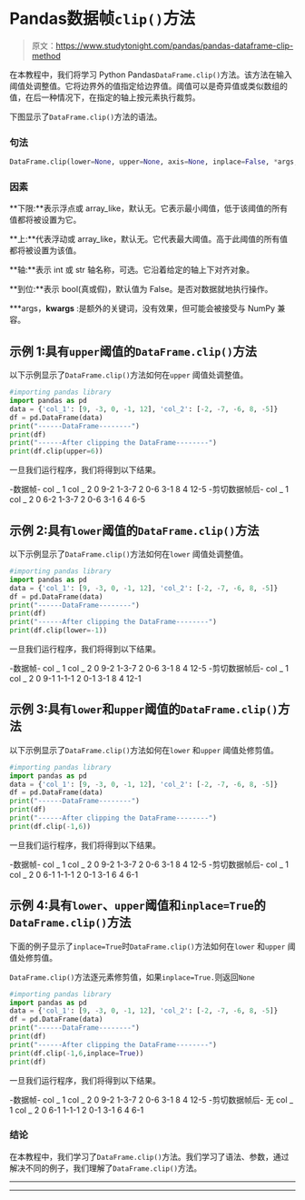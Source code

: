 # Pandas数据帧`clip()`方法

> 原文：<https://www.studytonight.com/pandas/pandas-dataframe-clip-method>

在本教程中，我们将学习 Python Pandas`DataFrame.clip()`方法。该方法在输入阈值处调整值。它将边界外的值指定给边界值。阈值可以是奇异值或类似数组的值，在后一种情况下，在指定的轴上按元素执行裁剪。

下图显示了`DataFrame.clip()`方法的语法。

### 句法

```py
DataFrame.clip(lower=None, upper=None, axis=None, inplace=False, *args, **kwargs)
```

### 因素

**下限:**表示浮点或 array_like，默认无。它表示最小阈值，低于该阈值的所有值都将被设置为它。

**上:**代表浮动或 array_like，默认无。它代表最大阈值。高于此阈值的所有值都将被设置为该值。

**轴:**表示 int 或 str 轴名称，可选。它沿着给定的轴上下对齐对象。

**到位:**表示 bool(真或假)，默认值为 False。是否对数据就地执行操作。

***args，**kwargs** :是额外的关键词，没有效果，但可能会被接受与 NumPy 兼容。

## 示例 1:具有`upper`阈值的`DataFrame.clip()`方法

以下示例显示了`DataFrame.clip()`方法如何在`upper` 阈值处调整值。

```py
#importing pandas library
import pandas as pd
data = {'col_1': [9, -3, 0, -1, 12], 'col_2': [-2, -7, -6, 8, -5]}
df = pd.DataFrame(data)
print("------DataFrame--------")
print(df)
print("------After clipping the DataFrame--------")
print(df.clip(upper=6))
```

一旦我们运行程序，我们将得到以下结果。

-数据帧-
col _ 1 col _ 2
0 9-2
1-3-7
2 0-6
3-1 8
4 12-5
-剪切数据帧后-
col _ 1 col _ 2
0 6-2
1-3-7
2 0-6
3-1 6
4 6-5

## 示例 2:具有`lower`阈值的`DataFrame.clip()`方法

以下示例显示了`DataFrame.clip()`方法如何在`lower` 阈值处调整值。

```py
#importing pandas library
import pandas as pd
data = {'col_1': [9, -3, 0, -1, 12], 'col_2': [-2, -7, -6, 8, -5]}
df = pd.DataFrame(data)
print("------DataFrame--------")
print(df)
print("------After clipping the DataFrame--------")
print(df.clip(lower=-1))
```

一旦我们运行程序，我们将得到以下结果。

-数据帧-
col _ 1 col _ 2
0 9-2
1-3-7
2 0-6
3-1 8
4 12-5
-剪切数据帧后-
col _ 1 col _ 2
0 9-1
1-1-1
2 0-1
3-1 8
4 12-1

## 示例 3:具有`lower`和`upper`阈值的`DataFrame.clip()`方法

以下示例显示了`DataFrame.clip()`方法如何在`lower` 和`upper` 阈值处修剪值。

```py
#importing pandas library
import pandas as pd
data = {'col_1': [9, -3, 0, -1, 12], 'col_2': [-2, -7, -6, 8, -5]}
df = pd.DataFrame(data)
print("------DataFrame--------")
print(df)
print("------After clipping the DataFrame--------")
print(df.clip(-1,6))
```

一旦我们运行程序，我们将得到以下结果。

-数据帧-
col _ 1 col _ 2
0 9-2
1-3-7
2 0-6
3-1 8
4 12-5
-剪切数据帧后-
col _ 1 col _ 2
0 6-1
1-1-1
2 0-1
3-1 6
4 6-1

## 示例 4:具有`lower`、`upper`阈值和`inplace=True`的`DataFrame.clip()`方法

下面的例子显示了`inplace=True`时`DataFrame.clip()`方法如何在`lower` 和`upper` 阈值处修剪值。

`DataFrame.clip()`方法逐元素修剪值，如果`inplace=True.`则返回`None`

```py
#importing pandas library
import pandas as pd
data = {'col_1': [9, -3, 0, -1, 12], 'col_2': [-2, -7, -6, 8, -5]}
df = pd.DataFrame(data)
print("------DataFrame--------")
print(df)
print("------After clipping the DataFrame--------")
print(df.clip(-1,6,inplace=True))
print(df)
```

一旦我们运行程序，我们将得到以下结果。

-数据帧-
col _ 1 col _ 2
0 9-2
1-3-7
2 0-6
3-1 8
4 12-5
-剪切数据帧后-
无
col _ 1 col _ 2
0 6-1
1-1-1
2 0-1
3-1 6
4 6-1

### 结论

在本教程中，我们学习了`DataFrame.clip()`方法。我们学习了语法、参数，通过解决不同的例子，我们理解了`DataFrame.clip()`方法。

* * *

* * *